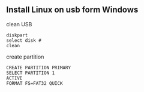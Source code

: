 ## Install Linux on usb form Windows

clean USB
```
diskpart
select disk #
clean
```
create partition
```
CREATE PARTITION PRIMARY
SELECT PARTITION 1
ACTIVE
FORMAT FS=FAT32 QUICK
```
